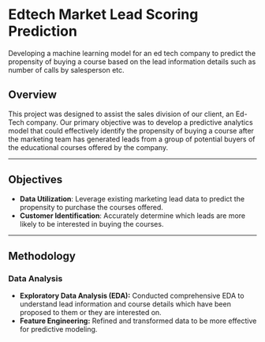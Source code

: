 # Edtech Market Lead Scoring Prediction
Developing a machine learning model for an ed tech company to predict the propensity of buying a course based on the lead information details such as number of calls by salesperson etc.

## Overview

This project was designed to assist the sales division of our client, an Ed-Tech company. Our primary objective was to develop a predictive analytics model that could effectively identify the propensity of buying a course after the marketing team has generated leads from a group of potential buyers of the educational courses offered by the company.

---

## Objectives

- **Data Utilization**: Leverage existing marketing lead data to predict the propensity to purchase the courses offered.
- **Customer Identification**: Accurately determine which leads are more likely to be interested in buying the courses.

---

## Methodology

### Data Analysis
- **Exploratory Data Analysis (EDA):** Conducted comprehensive EDA to understand lead information and course details which have been proposed to them or they are interested on.
- **Feature Engineering:** Refined and transformed data to be more effective for predictive modeling.
